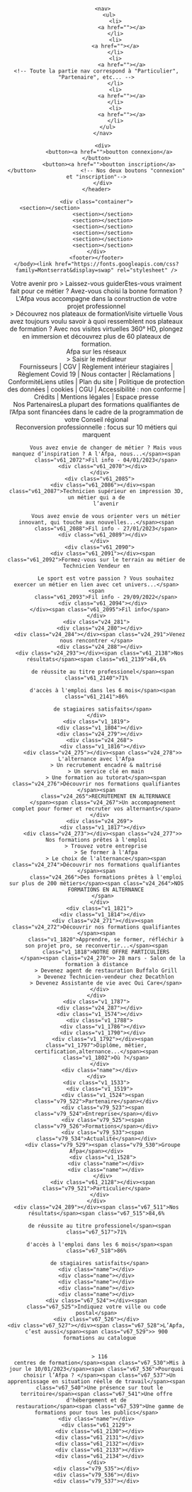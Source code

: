 <!DOCTYPE html>
<html>
  <head>
    <meta charset="utf-8">
    <title>Afpa Homepage</title> 

</head>
<body>
    <header>
        <img src="" alt=""> <!-- Logo Afpa -->

        <nav>
            <ul>
                <li>
                    <a href=""></a>
                </li>
                <li>
                <a href=""></a>
                </li>
                <li>
                    <a href=""></a>                          <!-- Toute la partie nav correspond à "Particulier", "Partenaire", etc... -->
                </li>
                <li>
                    <a href=""></a>
                </li>
                <li>
                    <a href=""></a>
                </li>
            </ul> 
        </nav>

        <div>
            <button><a href="">boutton connexion</a></button>
            <button><a href="">boutton inscription</a></button>              <!-- Nos deux boutons "connexion" et "inscription"-->
        </div>
    </header>

    <div class="container">
        <section></section>                                     
        <section></section>
        <section></section>
        <section></section>
        <section></section>
        <section></section>
        <section></section>
    </div>
    <footer></footer>
    </body><link href="https://fonts.googleapis.com/css?family=Montserrat&display=swap" rel="stylesheet" />
</head>

<body>
  <div class="v1_1346">
    <div class="v18_1856">
      <div class="v18_1868">
        <div class="v18_1901"></div><span class="v18_1861">Votre avenir pro </span><span class="v18_1867">> Laissez-vous
          guider</span><span class="v18_1866">Etes-vous vraiment fait pour ce métier ? Avez-vous choisi la bonne
          formation ? L'Afpa vous accompagne dans la construction de votre projet professionnel</span>
      </div>
      <div class="v18_1864">
        <div class="v18_1871"></div>
        <div class="v18_1869"><span class="v18_1865">> Découvrez nos plateaux de formation</span><span
            class="v18_1860">Visite virtuelle </span><span class="v18_1863">Vous avez toujours voulu savoir à quoi
            ressemblent nos plateaux de formation ? Avec nos visites virtuelles 360° HD, plongez en immersion et
            découvrez plus de 60 plateaux de formation.</span></div>
      </div>
      <div class="v18_1902"></div>
      <div class="v24_255"></div>
      <div class="v109_288"></div>
      <div class="v18_1857"><span class="v18_1829">Afpa sur les réseaux</span>
        <div class="v18_1835">
          <div class="v18_1831"></div>
          <div class="v18_1832"></div>
          <div class="v18_1833"></div>
          <div class="v18_1834"></div>
        </div>
        <div class="v18_1839">
          <div class="v18_1837"></div>
          <div class="v18_1838"></div>
        </div>
        <div class="v18_1844">
          <div class="v18_1841"></div>
          <div class="v18_1842"></div>
          <div class="v18_1843"></div>
        </div>
        <div class="v18_1852">
          <div class="v18_1846"></div>
          <div class="v18_1847"></div>
          <div class="v18_1848"></div>
          <div class="v18_1849"></div>
          <div class="v18_1850"></div>
          <div class="v18_1851"></div>
        </div><span class="v18_1858">> Saisir le médiateur</span>
      </div><span class="v24_261">Fournisseurs | CGV | Règlement intérieur stagiaires | Règlement Covid 19 | Nous
        contacter | Réclamations | Conformité</span><span class="v24_262">Liens utiles | Plan du site | Politique de
        protection des données | cookies | CGU | Accessibilité : non conforme | Crédits | Mentions légales | Espace
        presse</span>
    </div>
    <div class="v67_531">
      <div class="v67_532"></div>
      <div class="v67_542"></div>
      <div class="v67_543"></div>
      <div class="v67_544"></div>
      <div class="v67_545"></div>
    </div>
    <div class="v61_2106">
      <div class="v61_2105"></div>
      <div class="v61_2119">
        <div class="name"></div>
      </div>
      <div class="v61_2123">
        <div class="name"></div>
      </div><span class="v61_2107">Nos Partenaires</span><span class="v61_2109">La plupart des formations qualifiantes
        de l’Afpa sont financées dans le cadre de la programmation de votre Conseil régional</span>
      <div class="v61_2111"></div>
      <div class="v61_2110"></div>
      <div class="v61_2114"></div>
      <div class="v61_2115"></div>
      <div class="v61_2116"></div>
      <div class="v61_2118"></div>
    </div>
    <div class="v61_2068">
      <div class="v61_2067"></div>
      <div class="v61_2074">
        <div class="v61_2069"></div><span class="v61_2073">Reconversion professionnelle : focus sur 10 métiers qui
          marquent

          Vous avez envie de changer de métier ? Mais vous manquez d’inspiration ? A l'Afpa, nous...</span><span
          class="v61_2072">Fil info - 04/01/2023</span>
        <div class="v61_2070"></div>
      </div>
      <div class="v61_2085">
        <div class="v61_2086"></div><span class="v61_2087">Technicien supérieur en impression 3D, un métier qui a de
          l’avenir

          Vous avez envie de vous orienter vers un métier innovant, qui touche aux nouvelles...</span><span
          class="v61_2088">Fil info - 27/01/2023</span>
        <div class="v61_2089"></div>
      </div>
      <div class="v61_2090">
        <div class="v61_2091"></div><span class="v61_2092">Formez-vous sur le terrain au métier de Technicien Vendeur en

          Le sport est votre passion ? Vous souhaitez exercer un métier en lien avec cet univers...</span><span
          class="v61_2093">Fil info - 29/09/2022</span>
        <div class="v61_2094"></div>
      </div><span class="v61_2095">Fil info</span>
    </div>
    <div class="v24_281">
      <div class="v24_280"></div>
      <div class="v24_284"></div><span class="v24_291">Venez nous rencontrer </span>
      <div class="v24_288"></div>
      <div class="v24_293"></div><span class="v61_2138">Nos résultats</span><span class="v61_2139">84,6%

        de réussite au titre professionel</span><span class="v61_2140">71%

        d'accès à l'emploi dans les 6 mois</span><span class="v61_2141">86%

        de stagiaires satisfaits</span>
    </div>
    <div class="v1_1819">
      <div class="v1_1804"></div>
      <div class="v24_279"></div>
      <div class="v24_268">
        <div class="v1_1816"></div>
        <div class="v24_275"></div><span class="v24_278">> L'alternance avec l'Afpa
          > Un recrutement encadré & maîtrisé
          > Un service clé en main
          > Une formation au tutorat</span><span class="v24_276">Découvrir nos formations qualifiantes </span><span
          class="v24_265">RECRUTEMENT EN ALTERNANCE
        </span><span class="v24_267">Un accompagnement complet pour former et recruter vos alternants</span>
      </div>
      <div class="v24_269">
        <div class="v1_1817"></div>
        <div class="v24_273"></div><span class="v24_277">> Nos formations prêtes à l'emploi
          > Trouvez votre entreprise
          > Se former à l'Afpa
          > Le choix de l'alternance</span><span class="v24_274">Découvrir nos formations qualifiantes </span><span
          class="v24_266">Des formations prêtes à l'emploi sur plus de 200 métiers</span><span class="v24_264">NOS
          FORMATIONS EN ALTERNANCE
        </span>
      </div>
      <div class="v1_1821">
        <div class="v1_1814"></div>
        <div class="v24_271"></div><span class="v24_272">Découvrir nos formations qualifiantes </span><span
          class="v1_1820">Apprendre, se former, réfléchir à son projet pro, se reconvertir...</span><span
          class="v1_1818">NOTRE OFFRE PARTICULIERS
        </span><span class="v24_270">> 28 mars - Salon de la formation à distance
          > Devenez agent de restauration Buffalo Grill
          > Devenez Technicien-vendeur chez Decathlon
          > Devenez Assistante de vie avec Oui Care</span>
      </div>
    </div>
    <div class="v1_1787">
      <div class="v24_287"></div>
      <div class="v1_1574"></div>
      <div class="v1_1788">
        <div class="v1_1786"></div>
        <div class="v1_1790"></div>
        <div class="v1_1792"></div><span class="v1_1797">Diplôme, mêtier, certification,alternance...</span><span
          class="v1_1802">Où ?</span>
      </div>
      <div class="name"></div>
    </div>
    <div class="v1_1533">
      <div class="v1_1519">
        <div class="v1_1524"><span class="v79_522">Partenaire</span></div>
        <div class="v79_523"><span class="v79_524">Entreprise</span></div>
        <div class="v79_525"><span class="v79_526">Formations</span></div>
        <div class="v79_533"><span class="v79_534">Actualité</span></div>
        <div class="v79_529"><span class="v79_530">Groupe Afpa</span></div>
        <div class="v1_1528">
          <div class="name"></div>
          <div class="name"></div>
        </div>
        <div class="v61_2128"></div><span class="v79_521">Particulier</span>
      </div>
    </div>
    <div class="v24_289"></div><span class="v67_511">Nos résultats</span><span class="v67_515">84,6%

      de réussite au titre professionel</span><span class="v67_517">71%

      d'accès à l'emploi dans les 6 mois</span><span class="v67_518">86%

      de stagiaires satisfaits</span>
    <div class="name"></div>
    <div class="name"></div>
    <div class="name"></div>
    <div class="name"></div>
    <div class="name"></div>
    <div class="v67_524"></div><span class="v67_525">Indiquez votre ville ou code postal</span>
    <div class="v67_526"></div>
    <div class="v67_527"></div><span class="v67_528">L’Apfa, c’est aussi</span><span class="v67_529">> 900
      formations au catalogue


      > 116
      centres de formation</span><span class="v67_530">Mis à jour le 10/01/2023</span><span class="v67_536">Pourquoi
      choisir l’Afpa ? </span><span class="v67_537">Un apprentissage en situation réelle de travail</span><span
      class="v67_540">Une présence sur tout le territoire</span><span class="v67_541">Une offre d'hébergement et de
      restauration</span><span class="v67_539">Une gamme de formations pour tous les publics</span>
    <div class="name"></div>
    <div class="v61_2129">
      <div class="v61_2130"></div>
      <div class="v61_2131"></div>
      <div class="v61_2132"></div>
      <div class="v61_2133"></div>
      <div class="v61_2134"></div>
    </div>
    <div class="v79_535"></div>
    <div class="v79_536"></div>
    <div class="v79_537"></div>
  </div>
</body>

</html> <br /><br />
<style>
  * {
    box-sizing: border-box;
  }

  body {
    font-size: 14px;
  }

  .v1_1346 {
    width: 100%;
    height: 7142px;
    background: rgba(255, 255, 255, 1);
    padding: 10px 10px;
    margin: 10px;
    opacity: 1;
    position: relative;
    top: 0px;
    left: 0px;
    overflow: hidden;
  }

  .v18_1856 {
    width: 100%;
    height: 1040px;
    background: url("../images/v18_1856.png");
    background-repeat: no-repeat;
    background-position: center center;
    background-size: cover;
    opacity: 1;
    position: absolute;
    top: 3257px;
    left: 90px;
    overflow: hidden;
  }

  .v18_1868 {
    width: 407px;
    height: 400px;
    background: url("../images/v18_1868.png");
    background-repeat: no-repeat;
    background-position: center center;
    background-size: cover;
    opacity: 1;
    position: absolute;
    top: 0px;
    left: 853px;
    overflow: hidden;
  }

  .v18_1901 {
    width: 407px;
    height: 400px;
    background: rgba(67, 87, 173, 1);
    opacity: 1;
    position: relative;
    top: 0px;
    left: 0px;
    border-top-left-radius: 20px;
    border-top-right-radius: 20px;
    border-bottom-left-radius: 20px;
    border-bottom-right-radius: 20px;
    overflow: hidden;
  }

  .v18_1861 {
    width: 171px;
    color: rgba(255, 255, 255, 1);
    position: absolute;
    top: 80px;
    left: 117px;
    font-family: Montserrat;
    font-weight: Bold;
    font-size: 20px;
    opacity: 1;
    text-align: left;
  }

  .v18_1867 {
    width: 229px;
    color: rgba(141, 215, 91, 1);
    position: absolute;
    top: 301px;
    left: 89px;
    font-family: Montserrat;
    font-weight: Bold;
    font-size: 20px;
    opacity: 1;
    text-align: left;
  }

  .v18_1866 {
    width: 321px;
    color: rgba(255, 255, 255, 1);
    position: absolute;
    top: 155px;
    left: 43px;
    font-family: Montserrat;
    font-weight: SemiBold;
    font-size: 14px;
    opacity: 1;
    text-align: left;
  }

  .v18_1864 {
    width: 406px;
    height: 400px;
    background: url("../images/v18_1864.png");
    background-repeat: no-repeat;
    background-position: center center;
    background-size: cover;
    opacity: 1;
    position: absolute;
    top: 0px;
    left: 427px;
    overflow: hidden;
  }

  .v18_1871 {
    width: 406px;
    height: 400px;
    background: rgba(67, 87, 173, 1);
    opacity: 1;
    position: relative;
    top: 0px;
    left: 0px;
    border-top-left-radius: 20px;
    border-top-right-radius: 20px;
    border-bottom-left-radius: 20px;
    border-bottom-right-radius: 20px;
    overflow: hidden;
  }

  .v18_1869 {
    width: 358px;
    height: 257px;
    background: url("../images/v18_1869.png");
    background-repeat: no-repeat;
    background-position: center center;
    background-size: cover;
    opacity: 1;
    position: absolute;
    top: 80px;
    left: 24px;
    overflow: hidden;
  }

  .v18_1865 {
    width: 358px;
    color: rgba(141, 215, 91, 1);
    position: absolute;
    top: 213px;
    left: 0px;
    font-family: Montserrat;
    font-weight: Bold;
    font-size: 20px;
    opacity: 1;
    text-align: center;
  }

  .v18_1860 {
    width: 156px;
    color: rgba(255, 255, 255, 1);
    position: absolute;
    top: 0px;
    left: 101px;
    font-family: Montserrat;
    font-weight: Bold;
    font-size: 20px;
    opacity: 1;
    text-align: left;
  }

  .v18_1863 {
    width: 304px;
    color: rgba(255, 255, 255, 1);
    position: absolute;
    top: 70px;
    left: 27px;
    font-family: Montserrat;
    font-weight: SemiBold;
    font-size: 14px;
    opacity: 1;
    text-align: left;
  }

  .v18_1902 {
    width: 407px;
    height: 400px;
    background: rgba(67, 87, 173, 1);
    opacity: 1;
    position: relative;
    top: 0px;
    left: 0px;
  }

  .v24_255 {
    width: 100%;
    height: 400px;
    background: rgba(198, 235, 173, 1);
    opacity: 1;
    position: absolute;
    top: 500px;
    left: 0px;
    border-top-left-radius: 20px;
    border-top-right-radius: 20px;
    border-bottom-left-radius: 20px;
    border-bottom-right-radius: 20px;
    overflow: hidden;
  }

  .v109_288 {
    width: 100%;
    height: 400px;
    background: rgba(255, 255, 255, 1);
    opacity: 1;
    position: absolute;
    top: 500px;
    left: 0px;
    border-top-left-radius: 200px;
    border-top-right-radius: 200px;
    border-bottom-left-radius: 200px;
    border-bottom-right-radius: 200px;
    overflow: hidden;
  }

  .v18_1857 {
    width: 304px;
    height: 240px;
    background: url("../images/v18_1857.png");
    background-repeat: no-repeat;
    background-position: center center;
    background-size: cover;
    opacity: 1;
    position: absolute;
    top: 80px;
    left: 52px;
    overflow: hidden;
  }

  .v18_1829 {
    width: 215px;
    color: rgba(255, 255, 255, 1);
    position: absolute;
    top: 0px;
    left: 44px;
    font-family: Montserrat;
    font-weight: Bold;
    font-size: 20px;
    opacity: 1;
    text-align: left;
  }

  .v18_1835 {
    width: 60px;
    height: 60px;
    background: url("../images/v18_1835.png");
    background-repeat: no-repeat;
    background-position: center center;
    background-size: cover;
    opacity: 1;
    position: absolute;
    top: 87px;
    left: 0px;
    overflow: hidden;
  }

  .v18_1831 {
    width: 60px;
    height: 60px;
    background: url("../images/v18_1831.png");
    opacity: 1;
    position: relative;
    top: 0px;
    left: 0px;
  }

  .v18_1832 {
    width: 45px;
    height: 45px;
    background: url("../images/v18_1832.png");
    opacity: 1;
    position: absolute;
    top: 7px;
    left: 8px;
    border: 3px solid rgba(255, 255, 255, 1);
  }

  .v18_1833 {
    width: 9px;
    height: 31px;
    background: url("../images/v18_1833.png");
    opacity: 1;
    position: absolute;
    top: 20px;
    left: 30px;
    border: 3px solid rgba(255, 255, 255, 1);
  }

  .v18_1834 {
    width: 15px;
    background: url("../images/v18_1834.png");
    opacity: 1;
    position: absolute;
    top: 33px;
    left: 23px;
    border: 3px solid rgba(255, 255, 255, 1);
  }

  .v18_1839 {
    width: 86px;
    height: 52px;
    background: url("../images/v18_1839.png");
    background-repeat: no-repeat;
    background-position: center center;
    background-size: cover;
    opacity: 1;
    position: absolute;
    top: 94px;
    left: 218px;
    overflow: hidden;
  }

  .v18_1837 {
    width: 34px;
    height: 34px;
    background: url("../images/v18_1837.png");
    opacity: 1;
    position: relative;
    top: 0px;
    left: 0px;
  }

  .v18_1838 {
    width: 60px;
    height: 52px;
    background: url("../images/v18_1838.png");
    opacity: 1;
    position: absolute;
    top: 0px;
    left: 26px;
    border: 3px solid rgba(255, 255, 255, 1);
  }

  .v18_1844 {
    width: 60px;
    height: 60px;
    background: url("../images/v18_1844.png");
    background-repeat: no-repeat;
    background-position: center center;
    background-size: cover;
    opacity: 1;
    position: absolute;
    top: 87px;
    left: 82px;
    overflow: hidden;
  }

  .v18_1841 {
    width: 60px;
    height: 60px;
    background: url("../images/v18_1841.png");
    opacity: 1;
    position: relative;
    top: 0px;
    left: 0px;
  }

  .v18_1842 {
    width: 13px;
    height: 16px;
    background: url("../images/v18_1842.png");
    opacity: 1;
    position: absolute;
    top: 21px;
    left: 26px;
    border: 3px solid rgba(255, 255, 255, 1);
  }

  .v18_1843 {
    width: 48px;
    height: 37px;
    background: url("../images/v18_1843.png");
    opacity: 1;
    position: absolute;
    top: 11px;
    left: 6px;
    border: 3px solid rgba(255, 255, 255, 1);
  }

  .v18_1852 {
    width: 60px;
    height: 60px;
    background: url("../images/v18_1852.png");
    background-repeat: no-repeat;
    background-position: center center;
    background-size: cover;
    opacity: 1;
    position: absolute;
    top: 87px;
    left: 161px;
    overflow: hidden;
  }

  .v18_1846 {
    width: 60px;
    height: 60px;
    background: url("../images/v18_1846.png");
    opacity: 1;
    position: relative;
    top: 0px;
    left: 0px;
  }

  .v18_1847 {
    width: 43px;
    height: 43px;
    background: url("../images/v18_1847.png");
    opacity: 1;
    position: absolute;
    top: 8px;
    left: 9px;
    border: 3px solid rgba(255, 255, 255, 1);
  }

  .v18_1848 {
    height: 13px;
    background: url("../images/v18_1848.png");
    opacity: 1;
    position: absolute;
    top: 28px;
    left: 30px;
    border: 3px solid rgba(255, 255, 255, 1);
  }

  .v18_1849 {
    height: 13px;
    background: url("../images/v18_1849.png");
    opacity: 1;
    position: absolute;
    top: 28px;
    left: 20px;
    border: 3px solid rgba(255, 255, 255, 1);
  }

  .v18_1850 {
    width: 13px;
    height: 13px;
    background: url("../images/v18_1850.png");
    opacity: 1;
    position: absolute;
    top: 28px;
    left: 30px;
    border: 3px solid rgba(255, 255, 255, 1);
  }

  .v18_1851 {
    width: 7px;
    height: 7px;
    background: rgba(255, 255, 255, 1);
    opacity: 1;
    position: absolute;
    top: 15px;
    left: 16px;
  }

  .v18_1858 {
    width: 217px;
    color: rgba(141, 215, 91, 1);
    position: absolute;
    top: 221px;
    left: 39px;
    font-family: Montserrat;
    font-weight: Bold;
    font-size: 20px;
    opacity: 1;
    text-align: left;
  }

  .v24_261 {
    width: 956px;
    color: rgba(0, 0, 0, 1);
    position: absolute;
    top: 980px;
    left: 152px;
    font-family: Montserrat;
    font-weight: Bold;
    font-size: 15px;
    opacity: 1;
    text-align: left;
  }

  .v24_262 {
    width: 100%;
    color: rgba(0, 0, 0, 1);
    position: absolute;
    top: 1016px;
    left: 23px;
    font-family: Montserrat;
    font-weight: Bold;
    font-size: 15px;
    opacity: 1;
    text-align: left;
  }

  .v67_531 {
    width: 100%;
    height: 576px;
    background: url("../images/v67_531.png");
    background-repeat: no-repeat;
    background-position: center center;
    background-size: cover;
    opacity: 1;
    position: absolute;
    top: 2631px;
    left: 0px;
    overflow: hidden;
  }

  .v67_532 {
    width: 100%;
    height: 576px;
    background: rgba(67, 87, 173, 1);
    opacity: 1;
    position: relative;
    top: 0px;
    left: 0px;
    overflow: hidden;
  }

  .v67_542 {
    width: 250px;
    height: 400px;
    background: rgba(0, 0, 0, 1);
    opacity: 1;
    position: absolute;
    top: 126px;
    left: 86px;
    border-top-left-radius: 5px;
    border-top-right-radius: 5px;
    border-bottom-left-radius: 5px;
    border-bottom-right-radius: 5px;
    overflow: hidden;
  }

  .v67_543 {
    width: 250px;
    height: 400px;
    background: rgba(0, 0, 0, 1);
    opacity: 1;
    position: absolute;
    top: 126px;
    left: 408px;
    border-top-left-radius: 5px;
    border-top-right-radius: 5px;
    border-bottom-left-radius: 5px;
    border-bottom-right-radius: 5px;
    overflow: hidden;
  }

  .v67_544 {
    width: 250px;
    height: 400px;
    background: rgba(0, 0, 0, 1);
    opacity: 1;
    position: absolute;
    top: 126px;
    left: 778px;
    border-top-left-radius: 5px;
    border-top-right-radius: 5px;
    border-bottom-left-radius: 5px;
    border-bottom-right-radius: 5px;
    overflow: hidden;
  }

  .v67_545 {
    width: 250px;
    height: 400px;
    background: rgba(0, 0, 0, 1);
    opacity: 1;
    position: absolute;
    top: 126px;
    left: 1100px;
    border-top-left-radius: 5px;
    border-top-right-radius: 5px;
    border-bottom-left-radius: 5px;
    border-bottom-right-radius: 5px;
    overflow: hidden;
  }

  .v61_2106 {
    width: 100%;
    height: 349px;
    background: url("../images/v61_2106.png");
    background-repeat: no-repeat;
    background-position: center center;
    background-size: cover;
    opacity: 1;
    position: absolute;
    top: 2282px;
    left: 0px;
    overflow: hidden;
  }

  .v61_2105 {
    width: 100%;
    height: 349px;
    background: rgba(198, 235, 173, 1);
    opacity: 1;
    position: relative;
    top: 0px;
    left: 0px;
    overflow: hidden;
  }

  .v61_2119 {
    width: 80px;
    height: 80px;
    background: url("../images/v61_2119.png");
    background-repeat: no-repeat;
    background-position: center center;
    background-size: cover;
    opacity: 1;
    position: absolute;
    top: 229px;
    left: 1267px;
    overflow: hidden;
  }

  .name {
    color: #fff;
  }

  .v61_2123 {
    width: 80px;
    height: 80px;
    background: url("../images/v61_2123.png");
    background-repeat: no-repeat;
    background-position: center center;
    background-size: cover;
    opacity: 1;
    position: absolute;
    top: 309px;
    left: 173px;
    overflow: hidden;
  }

  .name {
    color: #fff;
  }

  .v61_2107 {
    width: 200px;
    color: rgba(255, 255, 255, 1);
    position: absolute;
    top: 40px;
    left: 620px;
    font-family: Montserrat;
    font-weight: Bold;
    font-size: 24px;
    opacity: 1;
    text-align: center;
  }

  .v61_2109 {
    width: 100%;
    color: rgba(0, 0, 0, 1);
    position: absolute;
    top: 91px;
    left: 204px;
    font-family: Montserrat;
    font-weight: SemiBold;
    font-size: 32px;
    opacity: 1;
    text-align: left;
  }

  .v61_2111 {
    width: 107px;
    height: 64px;
    background: url("../images/v61_2111.png");
    background-repeat: no-repeat;
    background-position: center center;
    background-size: cover;
    opacity: 1;
    position: absolute;
    top: 235px;
    left: 410px;
    overflow: hidden;
  }

  .v61_2110 {
    width: 193px;
    height: 64px;
    background: url("../images/v61_2110.png");
    background-repeat: no-repeat;
    background-position: center center;
    background-size: cover;
    opacity: 1;
    position: absolute;
    top: 235px;
    left: 197px;
    overflow: hidden;
  }

  .v61_2114 {
    width: 111px;
    height: 64px;
    background: url("../images/v61_2114.png");
    background-repeat: no-repeat;
    background-position: center center;
    background-size: cover;
    opacity: 1;
    position: absolute;
    top: 235px;
    left: 537px;
    overflow: hidden;
  }

  .v61_2115 {
    width: 150px;
    height: 64px;
    background: url("../images/v61_2115.png");
    background-repeat: no-repeat;
    background-position: center center;
    background-size: cover;
    opacity: 1;
    position: absolute;
    top: 235px;
    left: 668px;
    overflow: hidden;
  }

  .v61_2116 {
    width: 267px;
    height: 64px;
    background: url("../images/v61_2116.png");
    background-repeat: no-repeat;
    background-position: center center;
    background-size: cover;
    opacity: 1;
    position: absolute;
    top: 235px;
    left: 838px;
    overflow: hidden;
  }

  .v61_2118 {
    width: 118px;
    height: 64px;
    background: url("../images/v61_2118.png");
    background-repeat: no-repeat;
    background-position: center center;
    background-size: cover;
    opacity: 1;
    position: absolute;
    top: 235px;
    left: 1125px;
    overflow: hidden;
  }

  .v61_2068 {
    width: 100%;
    height: 592px;
    background: url("../images/v61_2068.png");
    background-repeat: no-repeat;
    background-position: center center;
    background-size: cover;
    opacity: 1;
    position: absolute;
    top: 1690px;
    left: 0px;
    overflow: hidden;
  }

  .v61_2067 {
    width: 100%;
    height: 592px;
    background: rgba(67, 87, 173, 1);
    opacity: 1;
    position: relative;
    top: 0px;
    left: 0px;
    overflow: hidden;
  }

  .v61_2074 {
    width: 407px;
    height: 448px;
    background: url("../images/v61_2074.png");
    background-repeat: no-repeat;
    background-position: center center;
    background-size: cover;
    opacity: 1;
    position: absolute;
    top: 94px;
    left: 90px;
    overflow: hidden;
  }

  .v61_2069 {
    width: 407px;
    height: 448px;
    background: rgba(255, 255, 255, 1);
    opacity: 1;
    position: relative;
    top: 0px;
    left: 0px;
    border-top-left-radius: 20px;
    border-top-right-radius: 20px;
    border-bottom-left-radius: 20px;
    border-bottom-right-radius: 20px;
    overflow: hidden;
  }

  .v61_2073 {
    width: 351px;
    color: rgba(46, 60, 118, 1);
    position: absolute;
    top: 366px;
    left: 28px;
    font-size: 12px;
    opacity: 1;
    text-align: left;
  }

  .v61_2072 {
    width: 247px;
    color: rgba(141, 215, 91, 1);
    position: absolute;
    top: 316px;
    left: 28px;
    font-family: Montserrat;
    font-weight: Bold;
    font-size: 24px;
    opacity: 1;
    text-align: left;
  }

  .v61_2070 {
    width: 391px;
    height: 316px;
    background: url("../images/v61_2070.png");
    background-repeat: no-repeat;
    background-position: center center;
    background-size: cover;
    opacity: 1;
    position: absolute;
    top: 8px;
    left: 8px;
    border-top-left-radius: 20px;
    border-top-right-radius: 20px;
    border-bottom-left-radius: 20px;
    border-bottom-right-radius: 20px;
    overflow: hidden;
  }

  .v61_2085 {
    width: 405px;
    height: 448px;
    background: url("../images/v61_2085.png");
    background-repeat: no-repeat;
    background-position: center center;
    background-size: cover;
    opacity: 1;
    position: absolute;
    top: 94px;
    left: 517px;
    overflow: hidden;
  }

  .v61_2086 {
    width: 405px;
    height: 448px;
    background: rgba(255, 255, 255, 1);
    opacity: 1;
    position: relative;
    top: 0px;
    left: 0px;
    border-top-left-radius: 20px;
    border-top-right-radius: 20px;
    border-bottom-left-radius: 20px;
    border-bottom-right-radius: 20px;
    overflow: hidden;
  }

  .v61_2087 {
    width: 351px;
    color: rgba(46, 60, 118, 1);
    position: absolute;
    top: 366px;
    left: 27px;
    font-size: 12px;
    opacity: 1;
    text-align: left;
  }

  .v61_2088 {
    width: 240px;
    color: rgba(141, 215, 91, 1);
    position: absolute;
    top: 316px;
    left: 27px;
    font-family: Montserrat;
    font-weight: Bold;
    font-size: 24px;
    opacity: 1;
    text-align: left;
  }

  .v61_2089 {
    width: 391px;
    height: 316px;
    background: rgba(255, 255, 255, 1);
    opacity: 1;
    position: absolute;
    top: 8px;
    left: 7px;
    border-top-left-radius: 20px;
    border-top-right-radius: 20px;
    border-bottom-left-radius: 20px;
    border-bottom-right-radius: 20px;
    overflow: hidden;
  }

  .v61_2090 {
    width: 407px;
    height: 448px;
    background: url("../images/v61_2090.png");
    background-repeat: no-repeat;
    background-position: center center;
    background-size: cover;
    opacity: 1;
    position: absolute;
    top: 94px;
    left: 942px;
    overflow: hidden;
  }

  .v61_2091 {
    width: 407px;
    height: 448px;
    background: rgba(255, 255, 255, 1);
    opacity: 1;
    position: relative;
    top: 0px;
    left: 0px;
    border-top-left-radius: 20px;
    border-top-right-radius: 20px;
    border-bottom-left-radius: 20px;
    border-bottom-right-radius: 20px;
    overflow: hidden;
  }

  .v61_2092 {
    width: 351px;
    color: rgba(46, 60, 118, 1);
    position: absolute;
    top: 366px;
    left: 28px;
    font-size: 12px;
    opacity: 1;
    text-align: left;
  }

  .v61_2093 {
    width: 247px;
    color: rgba(141, 215, 91, 1);
    position: absolute;
    top: 314px;
    left: 28px;
    font-family: Montserrat;
    font-weight: Bold;
    font-size: 24px;
    opacity: 1;
    text-align: left;
  }

  .v61_2094 {
    width: 391px;
    height: 316px;
    background: rgba(255, 255, 255, 1);
    opacity: 1;
    position: absolute;
    top: 8px;
    left: 8px;
    border-top-left-radius: 20px;
    border-top-right-radius: 20px;
    border-bottom-left-radius: 20px;
    border-bottom-right-radius: 20px;
    overflow: hidden;
  }

  .v61_2095 {
    width: 86px;
    color: rgba(255, 255, 255, 1);
    position: absolute;
    top: 27px;
    left: 677px;
    font-family: Montserrat;
    font-weight: Bold;
    font-size: 24px;
    opacity: 1;
    text-align: left;
  }

  .v24_281 {
    width: 100%;
    height: 618px;
    background: url("../images/v24_281.png");
    background-repeat: no-repeat;
    background-position: center center;
    background-size: cover;
    opacity: 1;
    position: absolute;
    top: 1072px;
    left: 0px;
    overflow: hidden;
  }

  .v24_280 {
    width: 100%;
    height: 618px;
    background: rgba(198, 235, 173, 1);
    opacity: 1;
    position: relative;
    top: 0px;
    left: 0px;
    overflow: hidden;
  }

  .v24_284 {
    width: 400px;
    height: 400px;
    background: rgba(171, 225, 136, 1);
    opacity: 1;
    position: absolute;
    top: 114px;
    left: 90px;
    border-radius: 50%;
  }

  .v24_291 {
    width: 291px;
    color: rgba(46, 60, 118, 1);
    position: absolute;
    top: 199px;
    left: 133px;
    font-family: Montserrat;
    font-weight: Bold;
    font-size: 24px;
    opacity: 1;
    text-align: left;
  }

  .v24_288 {
    width: 400px;
    height: 400px;
    background: rgba(171, 225, 136, 1);
    opacity: 1;
    position: absolute;
    top: 127px;
    left: 946px;
    border-radius: 50%;
  }

  .v24_293 {
    width: 343px;
    height: 56px;
    background: url("../images/v24_293.png");
    background-repeat: no-repeat;
    background-position: center center;
    background-size: cover;
    opacity: 1;
    position: absolute;
    top: 331px;
    left: 67px;
    border-top-left-radius: 20px;
    border-top-right-radius: 20px;
    border-bottom-left-radius: 20px;
    border-bottom-right-radius: 20px;
    overflow: hidden;
  }

  .v61_2138 {
    width: 265px;
    color: rgba(46, 60, 118, 1);
    position: absolute;
    top: 110px;
    left: 591px;
    font-family: Montserrat;
    font-weight: Bold;
    font-size: 36px;
    opacity: 1;
    text-align: left;
  }

  .v61_2139 {
    width: 136px;
    color: url("../images/v61_2139.png");
    position: absolute;
    top: 232px;
    left: 507px;
    opacity: 1;
    text-align: center;
  }

  .v61_2140 {
    width: 145px;
    color: url("../images/v61_2140.png");
    position: absolute;
    top: 398px;
    left: 653px;
    opacity: 1;
    text-align: center;
  }

  .v61_2141 {
    width: 136px;
    color: url("../images/v61_2141.png");
    position: absolute;
    top: 232px;
    left: 791px;
    opacity: 1;
    text-align: center;
  }

  .v1_1819 {
    width: 100%;
    height: 838px;
    background: url("../images/v1_1819.png");
    background-repeat: no-repeat;
    background-position: center center;
    background-size: cover;
    opacity: 1;
    position: absolute;
    top: 313px;
    left: 0px;
    overflow: hidden;
  }

  .v1_1804 {
    width: 100%;
    height: 600px;
    background: rgba(67, 87, 173, 1);
    opacity: 1;
    position: absolute;
    top: 159px;
    left: 0px;
    overflow: hidden;
  }

  .v24_279 {
    width: 840px;
    height: 838px;
    background: rgba(46, 60, 118, 1);
    opacity: 1;
    position: absolute;
    top: 0px;
    left: 303px;
  }

  .v24_268 {
    width: 408px;
    height: 400px;
    background: url("../images/v24_268.png");
    background-repeat: no-repeat;
    background-position: center center;
    background-size: cover;
    opacity: 1;
    position: absolute;
    top: 259px;
    left: 942px;
    overflow: hidden;
  }

  .v1_1816 {
    width: 408px;
    height: 400px;
    background: rgba(255, 255, 255, 1);
    opacity: 1;
    position: relative;
    top: 0px;
    left: 0px;
    border: 1px solid rgba(93, 112, 192, 1);
    border-top-left-radius: 20px;
    border-top-right-radius: 20px;
    border-bottom-left-radius: 20px;
    border-bottom-right-radius: 20px;
    overflow: hidden;
  }

  .v24_275 {
    width: 343px;
    height: 56px;
    background: rgba(255, 255, 255, 1);
    opacity: 1;
    position: absolute;
    top: 288px;
    left: 40px;
    border: 1px solid rgba(141, 215, 91, 1);
    border-top-left-radius: 20px;
    border-top-right-radius: 20px;
    border-bottom-left-radius: 20px;
    border-bottom-right-radius: 20px;
    overflow: hidden;
  }

  .v24_278 {
    width: 276px;
    color: rgba(0, 0, 0, 1);
    position: absolute;
    top: 102px;
    left: 20px;
    font-size: 15px;
    opacity: 1;
    text-align: left;
  }

  .v24_276 {
    width: 278px;
    color: rgba(141, 215, 91, 1);
    position: absolute;
    top: 299px;
    left: 73px;
    font-family: Montserrat;
    font-weight: Light;
    font-size: 15px;
    opacity: 1;
    text-align: left;
  }

  .v24_265 {
    width: 341px;
    color: rgba(46, 60, 118, 1);
    position: absolute;
    top: 0px;
    left: 34px;
    font-family: Montserrat;
    font-weight: SemiBold;
    font-size: 20px;
    opacity: 1;
    text-align: left;
  }

  .v24_267 {
    width: 382px;
    color: rgba(93, 112, 192, 1);
    position: absolute;
    top: 48px;
    left: 26px;
    font-family: Montserrat;
    font-weight: Regular;
    font-size: 15px;
    opacity: 1;
    text-align: left;
  }

  .v24_269 {
    width: 406px;
    height: 400px;
    background: url("../images/v24_269.png");
    background-repeat: no-repeat;
    background-position: center center;
    background-size: cover;
    opacity: 1;
    position: absolute;
    top: 259px;
    left: 517px;
    overflow: hidden;
  }

  .v1_1817 {
    width: 406px;
    height: 400px;
    background: rgba(255, 255, 255, 1);
    opacity: 1;
    position: relative;
    top: 0px;
    left: 0px;
    border: 1px solid rgba(93, 112, 192, 1);
    border-top-left-radius: 20px;
    border-top-right-radius: 20px;
    border-bottom-left-radius: 20px;
    border-bottom-right-radius: 20px;
    overflow: hidden;
  }

  .v24_273 {
    width: 343px;
    height: 56px;
    background: rgba(255, 255, 255, 1);
    opacity: 1;
    position: absolute;
    top: 288px;
    left: 35px;
    border: 1px solid rgba(141, 215, 91, 1);
    border-top-left-radius: 20px;
    border-top-right-radius: 20px;
    border-bottom-left-radius: 20px;
    border-bottom-right-radius: 20px;
    overflow: hidden;
  }

  .v24_277 {
    width: 252px;
    color: rgba(0, 0, 0, 1);
    position: absolute;
    top: 102px;
    left: 15px;
    font-size: 15px;
    opacity: 1;
    text-align: left;
  }

  .v24_274 {
    width: 278px;
    color: rgba(141, 215, 91, 1);
    position: absolute;
    top: 299px;
    left: 68px;
    font-family: Montserrat;
    font-weight: Light;
    font-size: 15px;
    opacity: 1;
    text-align: left;
  }

  .v24_266 {
    width: 391px;
    color: rgba(93, 112, 192, 1);
    position: absolute;
    top: 53px;
    left: 15px;
    font-family: Montserrat;
    font-weight: Regular;
    font-size: 15px;
    opacity: 1;
    text-align: left;
  }

  .v24_264 {
    width: 376px;
    color: rgba(46, 60, 118, 1);
    position: absolute;
    top: 0px;
    left: 15px;
    font-family: Montserrat;
    font-weight: SemiBold;
    font-size: 20px;
    opacity: 1;
    text-align: left;
  }

  .v1_1821 {
    width: 407px;
    height: 400px;
    background: url("../images/v1_1821.png");
    background-repeat: no-repeat;
    background-position: center center;
    background-size: cover;
    opacity: 1;
    position: absolute;
    top: 259px;
    left: 90px;
    overflow: hidden;
  }

  .v1_1814 {
    width: 407px;
    height: 400px;
    background: rgba(255, 255, 255, 1);
    opacity: 1;
    position: relative;
    top: 0px;
    left: 0px;
    border: 1px solid rgba(93, 112, 192, 1);
    border-top-left-radius: 20px;
    border-top-right-radius: 20px;
    border-bottom-left-radius: 20px;
    border-bottom-right-radius: 20px;
    overflow: hidden;
  }

  .v24_271 {
    width: 343px;
    height: 56px;
    background: rgba(255, 255, 255, 1);
    opacity: 1;
    position: absolute;
    top: 288px;
    left: 32px;
    border: 1px solid rgba(141, 215, 91, 1);
    border-top-left-radius: 20px;
    border-top-right-radius: 20px;
    border-bottom-left-radius: 20px;
    border-bottom-right-radius: 20px;
    overflow: hidden;
  }

  .v24_272 {
    width: 278px;
    color: rgba(141, 215, 91, 1);
    position: absolute;
    top: 299px;
    left: 65px;
    font-family: Montserrat;
    font-weight: Light;
    font-size: 15px;
    opacity: 1;
    text-align: left;
  }

  .v1_1820 {
    width: 374px;
    color: rgba(93, 112, 192, 1);
    position: absolute;
    top: 55px;
    left: 17px;
    font-family: Montserrat;
    font-weight: Regular;
    font-size: 15px;
    opacity: 1;
    text-align: left;
  }

  .v1_1818 {
    width: 306px;
    color: rgba(46, 60, 118, 1);
    position: absolute;
    top: 0px;
    left: 34px;
    font-family: Montserrat;
    font-weight: SemiBold;
    font-size: 20px;
    opacity: 1;
    text-align: left;
  }

  .v24_270 {
    width: 349px;
    color: rgba(0, 0, 0, 1);
    position: absolute;
    top: 102px;
    left: 24px;
    font-size: 15px;
    opacity: 1;
    text-align: left;
  }

  .v1_1787 {
    width: 100%;
    height: 1061px;
    background: url("../images/v1_1787.png");
    background-repeat: no-repeat;
    background-position: center center;
    background-size: cover;
    opacity: 1;
    position: absolute;
    top: 100px;
    left: 0px;
    overflow: hidden;
  }

  .v24_287 {
    width: 620px;
    height: 89px;
    background: rgba(198, 235, 173, 1);
    opacity: 1;
    position: absolute;
    top: 972px;
    left: 410px;
    overflow: hidden;
  }

  .v1_1574 {
    width: 100%;
    height: 389px;
    background: url("../images/v1_1574.png");
    background-repeat: no-repeat;
    background-position: center center;
    background-size: cover;
    opacity: 1;
    position: relative;
    top: 0px;
    left: 0px;
    box-shadow: 0px 4px 4px rgba(0, 0, 0, 0.25);
    overflow: hidden;
  }

  .v1_1788 {
    width: 100%;
    height: 175px;
    background: url("../images/v1_1788.png");
    background-repeat: no-repeat;
    background-position: center center;
    background-size: cover;
    opacity: 1;
    position: absolute;
    top: 77px;
    left: 197px;
    box-shadow: 0px 4px 4px rgba(0, 0, 0, 0.25);
    overflow: hidden;
  }

  .v1_1786 {
    width: 100%;
    height: 175px;
    background: rgba(67, 87, 173, 1);
    opacity: 1;
    position: relative;
    top: 0px;
    left: 0px;
    border-top-left-radius: 20px;
    border-top-right-radius: 20px;
    border-bottom-left-radius: 20px;
    border-bottom-right-radius: 20px;
    overflow: hidden;
  }

  .v1_1790 {
    width: 513px;
    height: 97px;
    background: rgba(255, 255, 255, 1);
    opacity: 1;
    position: absolute;
    top: 38px;
    left: 107px;
    border: 1px solid rgba(93, 112, 192, 1);
    border-top-left-radius: 20px;
    border-top-right-radius: 20px;
    border-bottom-left-radius: 20px;
    border-bottom-right-radius: 20px;
    box-shadow: 0px 4px 4px rgba(0, 0, 0, 0.25);
    overflow: hidden;
  }

  .v1_1792 {
    width: 300px;
    height: 97px;
    background: rgba(255, 255, 255, 1);
    opacity: 1;
    position: absolute;
    top: 38px;
    left: 640px;
    border: 1px solid rgba(93, 112, 192, 1);
    border-top-left-radius: 20px;
    border-top-right-radius: 20px;
    border-bottom-left-radius: 20px;
    border-bottom-right-radius: 20px;
    box-shadow: 0px 4px 4px rgba(0, 0, 0, 0.25);
    overflow: hidden;
  }

  .v1_1797 {
    width: 384px;
    color: rgba(93, 112, 192, 1);
    position: absolute;
    top: 76px;
    left: 213px;
    font-family: Montserrat;
    font-weight: Medium;
    font-size: 16px;
    opacity: 0.4000000059604645;
    text-align: left;
  }

  .v1_1802 {
    width: 40px;
    color: rgba(93, 112, 192, 1);
    position: absolute;
    top: 78px;
    left: 663px;
    font-family: Montserrat;
    font-weight: Medium;
    font-size: 16px;
    opacity: 0.4000000059604645;
    text-align: left;
  }

  .name {
    color: #fff;
  }

  .v1_1533 {
    width: 100%;
    height: 100px;
    background: url("../images/v1_1533.png");
    background-repeat: no-repeat;
    background-position: center center;
    background-size: cover;
    opacity: 1;
    position: relative;
    top: 0px;
    left: 0px;
    overflow: hidden;
  }

  .v1_1519 {
    width: 100%;
    height: 100px;
    background: rgba(255, 255, 255, 1);
    padding: 9px 98px;
    margin: 48px;
    opacity: 1;
    position: relative;
    top: 0px;
    left: 0px;
    overflow: hidden;
  }

  .v1_1524 {
    width: 93px;
    height: 26px;
    background: url("../images/v1_1524.png");
    background-repeat: no-repeat;
    background-position: center center;
    background-size: cover;
    margin: 48px;
    opacity: 1;
    position: absolute;
    top: 37px;
    left: 418px;
    overflow: hidden;
  }

  .v79_522 {
    width: 93px;
    color: rgba(0, 0, 0, 1);
    position: absolute;
    top: 1px;
    left: 0px;
    font-family: Montserrat;
    font-weight: SemiBold;
    font-size: 16px;
    opacity: 1;
    text-align: left;
  }

  .v79_523 {
    width: 93px;
    height: 26px;
    background: url("../images/v79_523.png");
    background-repeat: no-repeat;
    background-position: center center;
    background-size: cover;
    margin: 48px;
    opacity: 1;
    position: absolute;
    top: 37px;
    left: 541px;
    overflow: hidden;
  }

  .v79_524 {
    width: 93px;
    color: rgba(0, 0, 0, 1);
    position: absolute;
    top: 1px;
    left: 0px;
    font-family: Montserrat;
    font-weight: SemiBold;
    font-size: 16px;
    opacity: 1;
    text-align: left;
  }

  .v79_525 {
    width: 100px;
    height: 26px;
    background: url("../images/v79_525.png");
    background-repeat: no-repeat;
    background-position: center center;
    background-size: cover;
    margin: 48px;
    opacity: 1;
    position: absolute;
    top: 37px;
    left: 664px;
    overflow: hidden;
  }

  .v79_526 {
    width: 100px;
    color: rgba(0, 0, 0, 1);
    position: absolute;
    top: 1px;
    left: 0px;
    font-family: Montserrat;
    font-weight: SemiBold;
    font-size: 16px;
    opacity: 1;
    text-align: left;
  }

  .v79_533 {
    width: 93px;
    height: 26px;
    background: url("../images/v79_533.png");
    background-repeat: no-repeat;
    background-position: center center;
    background-size: cover;
    margin: 48px;
    opacity: 1;
    position: absolute;
    top: 37px;
    left: 794px;
    overflow: hidden;
  }

  .v79_534 {
    width: 93px;
    color: rgba(0, 0, 0, 1);
    position: absolute;
    top: 1px;
    left: 0px;
    font-family: Montserrat;
    font-weight: SemiBold;
    font-size: 16px;
    opacity: 1;
    text-align: left;
  }

  .v79_529 {
    width: 113px;
    height: 26px;
    background: url("../images/v79_529.png");
    background-repeat: no-repeat;
    background-position: center center;
    background-size: cover;
    margin: 48px;
    opacity: 1;
    position: absolute;
    top: 37px;
    left: 917px;
    overflow: hidden;
  }

  .v79_530 {
    width: 113px;
    color: rgba(0, 0, 0, 1);
    position: absolute;
    top: 1px;
    left: 0px;
    font-family: Montserrat;
    font-weight: SemiBold;
    font-size: 16px;
    opacity: 1;
    text-align: left;
  }

  .v1_1528 {
    width: 277px;
    height: 48px;
    background: url("../images/v1_1528.png");
    background-repeat: no-repeat;
    background-position: center center;
    background-size: cover;
    margin: 16px;
    opacity: 1;
    position: absolute;
    top: 26px;
    left: 1067px;
    overflow: hidden;
  }

  .name {
    color: #fff;
  }

  .name {
    color: #fff;
  }

  .v61_2128 {
    width: 171px;
    height: 95px;
    background: url("../images/v61_2128.png");
    background-repeat: no-repeat;
    background-position: center center;
    background-size: cover;
    opacity: 1;
    position: absolute;
    top: 5px;
    left: 83px;
    overflow: hidden;
  }

  .v79_521 {
    width: 93px;
    color: rgba(0, 0, 0, 1);
    position: absolute;
    top: 37px;
    left: 295px;
    font-family: Montserrat;
    font-weight: SemiBold;
    font-size: 16px;
    opacity: 1;
    text-align: left;
  }

  .v24_289 {
    width: 600px;
    height: 580px;
    background: rgba(255, 255, 255, 1);
    opacity: 1;
    position: absolute;
    top: 1088px;
    left: 420px;
  }

  .v67_511 {
    width: 265px;
    color: rgba(46, 60, 118, 1);
    position: absolute;
    top: 1172px;
    left: 591px;
    font-family: Montserrat;
    font-weight: Bold;
    font-size: 36px;
    opacity: 1;
    text-align: left;
  }

  .v67_515 {
    width: 136px;
    color: url("../images/v67_515.png");
    position: absolute;
    top: 1294px;
    left: 507px;
    opacity: 1;
    text-align: center;
  }

  .v67_517 {
    width: 145px;
    color: url("../images/v67_517.png");
    position: absolute;
    top: 1460px;
    left: 653px;
    opacity: 1;
    text-align: center;
  }

  .v67_518 {
    width: 136px;
    color: url("../images/v67_518.png");
    position: absolute;
    top: 1294px;
    left: 791px;
    opacity: 1;
    text-align: center;
  }

  .name {
    color: #fff;
  }

  .name {
    color: #fff;
  }

  .name {
    color: #fff;
  }

  .name {
    color: #fff;
  }

  .name {
    color: #fff;
  }

  .v67_524 {
    width: 251px;
    height: 42px;
    background: rgba(255, 255, 255, 1);
    opacity: 1;
    position: absolute;
    top: 1439px;
    left: 151px;
    border-top-left-radius: 10px;
    border-top-right-radius: 10px;
    border-bottom-left-radius: 10px;
    border-bottom-right-radius: 10px;
    overflow: hidden;
  }

  .v67_525 {
    width: 174px;
    color: rgba(0, 0, 0, 1);
    position: absolute;
    top: 1447px;
    left: 161px;
    font-family: Montserrat;
    font-weight: Medium;
    font-size: 10px;
    opacity: 1;
    text-align: left;
  }

  .v67_526 {
    width: 55px;
    height: 42px;
    background: rgba(198, 235, 173, 1);
    opacity: 1;
    position: absolute;
    top: 1439px;
    left: 347px;
    overflow: hidden;
  }

  .v67_527 {
    width: 17px;
    height: 17px;
    background: rgba(60, 52, 52, 1);
    opacity: 1;
    position: absolute;
    top: 1450px;
    left: 367px;
  }

  .v67_528 {
    width: 235px;
    color: rgba(46, 60, 118, 1);
    position: absolute;
    top: 1291px;
    left: 1048px;
    font-family: Montserrat;
    font-weight: Bold;
    font-size: 24px;
    opacity: 1;
    text-align: left;
  }

  .v67_529 {
    width: 260px;
    color: url("../images/v67_529.png");
    position: absolute;
    top: 1354px;
    left: 1048px;
    font-size: 16px;
    opacity: 1;
    text-align: left;
  }

  .v67_530 {
    width: 153px;
    color: rgba(255, 255, 255, 1);
    position: absolute;
    top: 1537px;
    left: 1074px;
    font-family: Montserrat;
    font-weight: Medium;
    font-size: 13px;
    opacity: 1;
    text-align: left;
  }

  .v67_536 {
    width: 416px;
    color: rgba(255, 255, 255, 1);
    position: absolute;
    top: 2662px;
    left: 520px;
    font-family: Montserrat;
    font-weight: Bold;
    font-size: 32px;
    opacity: 1;
    text-align: left;
  }

  .v67_537 {
    width: 228px;
    color: rgba(255, 255, 255, 1);
    position: absolute;
    top: 2908px;
    left: 99px;
    font-family: Montserrat;
    font-weight: Bold;
    font-size: 24px;
    opacity: 1;
    text-align: left;
  }

  .v67_540 {
    width: 228px;
    color: rgba(255, 255, 255, 1);
    position: absolute;
    top: 2905px;
    left: 790px;
    font-family: Montserrat;
    font-weight: Bold;
    font-size: 24px;
    opacity: 1;
    text-align: left;
  }

  .v67_541 {
    width: 228px;
    color: rgba(255, 255, 255, 1);
    position: absolute;
    top: 2890px;
    left: 1111px;
    font-family: Montserrat;
    font-weight: Bold;
    font-size: 24px;
    opacity: 1;
    text-align: left;
  }

  .v67_539 {
    width: 228px;
    color: rgba(255, 255, 255, 1);
    position: absolute;
    top: 2905px;
    left: 425px;
    font-family: Montserrat;
    font-weight: Bold;
    font-size: 24px;
    opacity: 1;
    text-align: left;
  }

  .name {
    color: #fff;
  }

  .v61_2129 {
    width: 205px;
    height: 205px;
    background: rgba(255, 255, 255, 1);
    opacity: 1;
    position: absolute;
    top: 3787px;
    left: 241px;
    overflow: hidden;
  }

  .v61_2130 {
    width: 201px;
    height: 201px;
    background: rgba(134, 188, 36, 1);
    opacity: 1;
    position: absolute;
    top: 6px;
    left: 2px;
  }

  .v61_2131 {
    width: 48px;
    height: 47px;
    background: rgba(255, 255, 255, 1);
    opacity: 1;
    position: absolute;
    top: 76px;
    left: 18px;
  }

  .v61_2132 {
    width: 48px;
    height: 47px;
    background: rgba(255, 255, 255, 1);
    opacity: 1;
    position: absolute;
    top: 76px;
    left: 133px;
  }

  .v61_2133 {
    width: 48px;
    height: 78px;
    background: rgba(255, 255, 255, 1);
    opacity: 1;
    position: absolute;
    top: 76px;
    left: 82px;
  }

  .v61_2134 {
    width: 29px;
    height: 72px;
    background: rgba(255, 255, 255, 1);
    opacity: 1;
    position: absolute;
    top: 50px;
    left: 66px;
  }

  .v79_535 {
    width: 15px;
    height: 15px;
    background: url("../images/v79_535.png");
    background-repeat: no-repeat;
    background-position: center center;
    background-size: cover;
    opacity: 1;
    position: absolute;
    top: 2209px;
    left: 1306px;
    overflow: hidden;
  }

  .v79_536 {
    width: 15px;
    height: 15px;
    background: url("../images/v79_536.png");
    background-repeat: no-repeat;
    background-position: center center;
    background-size: cover;
    opacity: 1;
    position: absolute;
    top: 2204px;
    left: 887px;
    overflow: hidden;
  }

  .v79_537 {
    width: 15px;
    height: 15px;
    background: url("../images/v79_537.png");
    background-repeat: no-repeat;
    background-position: center center;
    background-size: cover;
    opacity: 1;
    position: absolute;
    top: 2204px;
    left: 461px;
    overflow: hidden;
  }
</style>
